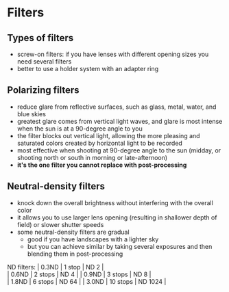 # Filters
## Types of filters
- screw-on filters: if you have lenses with different opening sizes you need several filters
- better to use a holder system with an adapter ring

## Polarizing filters
- reduce glare from reflective surfaces, such as glass, metal, water, and blue skies
- greatest glare comes from vertical light waves, and glare is most intense when the sun is at a 90-degree angle to you
- the filter blocks out vertical light, allowing the more pleasing and saturated colors created by horizontal light to be recorded
- most effective when shooting at 90-degree angle to the sun (midday, or shooting north or south in morning or late-afternoon)
- **it's the one filter you cannot replace with post-processing**

## Neutral-density filters
- knock down the overall brightness without interfering with the overall color
- it allows you to use larger lens opening (resulting in shallower depth of field) or slower shutter speeds
- some neutral-density filters are gradual
  - good if you have landscapes with a lighter sky
  - but you can achieve similar by taking several exposures and then blending them in post-processing

ND filters:
| 0.3ND | 1 stop | ND 2 |   
| 0.6ND | 2 stops | ND 4 |
| 0.9ND | 3 stops | ND 8 |               
| 1.8ND | 6 stops | ND 64 |
| 3.0ND | 10 stops | ND 1024 |
